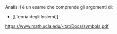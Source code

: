 Analisi I è un esame che comprende gli argomenti di:
 - [[Teoria degli Insiemi]]

  
https://www.math.ucla.edu/~tat/Docs/symbols.pdf